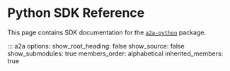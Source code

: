 # Python SDK Reference

This page contains SDK documentation for the [`a2a-python`](https://github.com/a2a-python) package.

::: a2a
    options:
        show_root_heading: false
        show_source: false
        show_submodules: true
        members_order: alphabetical
        inherited_members: true
